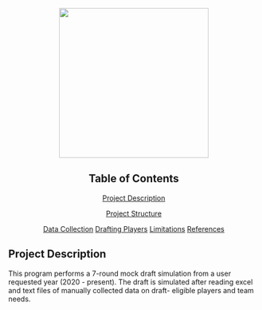 <p align="center">
  <img src="https://upload.wikimedia.org/wikipedia/commons/f/f6/NFL_logo.png" length="200" width="300">
</p>

<div align="center">
  <h2>Table of Contents</h2>
  <a href="#project_description">Project Description</a>
  <p><a href="project_structure">Project Structure</a></p>
  <a href="#data_collection">Data Collection</a>
  <a href="#drafting_players">Drafting Players</a>
  <a href="#limitations">Limitations</a>
  <a href="#References">References</a>
</div>

<div>
  <h2><a id="project_description">Project Description</a></h2>
  This program performs a 7-round mock draft simulation from a user requested year (2020 - present).
  The draft is simulated after reading excel and text files of manually collected data on draft-
  eligible players and team needs. 
</div>

